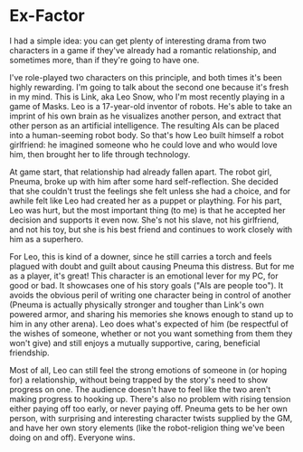 <!-- TITLE: Ex-Factor -->
<!-- SUBTITLE: an alternate angle for in-character romance in Masks -->

# Ex-Factor
I had a simple idea: you can get plenty of interesting drama from two characters in a game if they've already had a romantic relationship, and sometimes more, than if they're going to have one.

I've role-played two characters on this principle, and both times it's been highly rewarding. I'm going to talk about the second one because it's fresh in my mind. This is Link, aka Leo Snow, who I'm most recently playing in a game of Masks. Leo is a 17-year-old inventor of robots. He's able to take an imprint of his own brain as he visualizes another person, and extract that other person as an artificial intelligence. The resulting AIs can be placed into a human-seeming robot body. So that's how Leo built himself a robot girlfriend: he imagined someone who he could love and who would love him, then brought her to life through technology.

At game start, that relationship had already fallen apart. The robot girl, Pneuma, broke up with him after some hard self-reflection. She decided that she couldn't trust the feelings she felt unless she had a choice, and for awhile felt like Leo had created her as a puppet or plaything. For his part, Leo was hurt, but the most important thing (to me) is that he accepted her decision and supports it even now. She's not his slave, not his girlfriend, and not his toy, but she is his best friend and continues to work closely with him as a superhero.

For Leo, this is kind of a downer, since he still carries a torch and feels plagued with doubt and guilt about causing Pneuma this distress. But for me as a player, it's great! This character is an emotional lever for my PC, for good or bad. It showcases one of his story goals ("AIs are people too"). It avoids the obvious peril of writing one character being in control of another (Pneuma is actually physically stronger and tougher than Link's own powered armor, and sharing his memories she knows enough to stand up to him in any other arena). Leo does what's expected of him (be respectful of the wishes of someone, whether or not you want something from them they won't give) and still enjoys a mutually supportive, caring, beneficial friendship.

Most of all, Leo can still feel the strong emotions of someone in (or hoping for) a relationship, without being trapped by the story's need to show progress on one. The audience doesn't have to feel like the two aren't making progress to hooking up. There's also no problem with rising tension either paying off too early, or never paying off. Pneuma gets to be her own person, with surprising and interesting character twists supplied by the GM, and have her own story elements (like the robot-religion thing we've been doing on and off). Everyone wins.